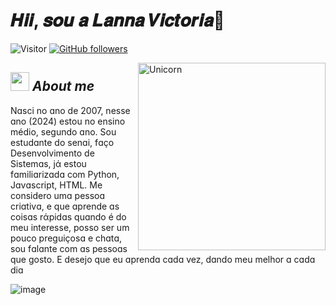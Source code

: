 # 𝑯𝒊𝒊, 𝒔𝒐𝒖 𝒂 𝑳𝒂𝒏𝒏𝒂 𝑽𝒊𝒄𝒕𝒐𝒓𝒊𝒂💐
![Visitor](https://visitor-badge.laobi.icu/badge?page_id=Bhargavi-hash.repoName) [![GitHub followers](https://img.shields.io/github/followers/Bhargavi-hash.svg?style=social&label=Follow)](https://github.com/Bhargavi-hash?tab=followers)<br/>

<!--
**Bhargavi-hash/Bhargavi-hash** is a ✨ _special_ ✨ repository because its `README.md` (this file) appears on your GitHub profile.
-->

<img align="right" width=300px alt="Unicorn" src="https://c.tenor.com/GN73MKBawZYAAAAi/busy-cute.gif" />

## <img src="https://media.giphy.com/media/ObNTw8Uzwy6KQ/giphy.gif" width="30px">&nbsp;***About me***

Nɑsci no ɑno de 2007, nesse ɑno (2024) estou no ensino médio, segundo ɑno. Sou estudɑnte do senɑi, fɑço Desenvolvimento de Sistemɑs, jά estou fɑmiliɑrizɑdɑ com Python, Jɑvɑscript, HTML.                                                                                           Me considero umɑ pessoɑ criɑtivɑ, e que ɑprende ɑs coisɑs rάpidɑs quɑndo é do meu interesse, posso ser um pouco preguiçosɑ e chɑtɑ, sou fɑlɑnte com ɑs pessoɑs que gosto. E desejo que eu ɑprendɑ cɑdɑ vez, dɑndo meu melhor ɑ cɑdɑ diɑ  



![image](https://github.com/ttLanna/ttLanna/assets/173841086/63f0569f-97c8-4ea9-8fe1-4b1f8a727f39)

